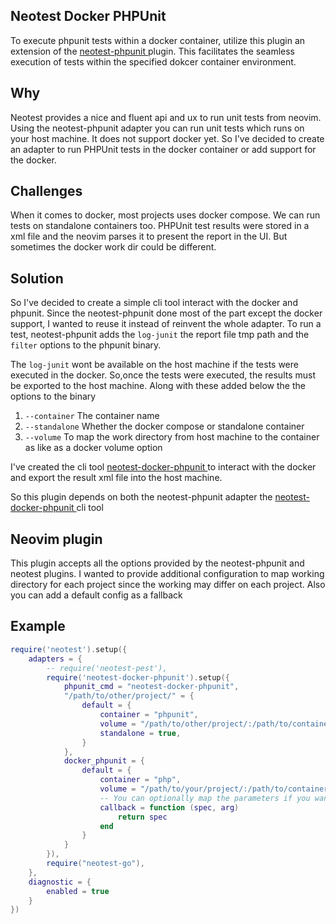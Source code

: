 ## Neotest Docker PHPUnit
To execute phpunit tests within a docker container, utilize this plugin an extension of the [ neotest-phpunit ]( https://github.com/olimorris/neotest-phpunit ) plugin.
This facilitates the seamless execution of tests within the specified dokcer container environment.

## Why
Neotest provides a nice and fluent api and ux to run unit tests from neovim.
Using the neotest-phpunit adapter you can run unit tests which runs on your host machine. It does not support docker yet.
So I've decided to create an adapter to run PHPUnit tests in the docker container or add support for the docker.

## Challenges
When it comes to docker, most projects uses docker compose. We can run tests on standalone containers too.
PHPUnit test results were stored in a xml file and the neovim parses it to present the report in the UI.
But sometimes the docker work dir could be different.

## Solution
So I've decided to create a simple cli tool interact with the docker and phpunit.
Since the neotest-phpunit done most of the part except the docker support, I wanted to reuse it instead of
reinvent the whole adapter.
To run a test, neotest-phpunit adds the `log-junit` the report file tmp path and the `filter` options to the phpunit binary.

The `log-junit` wont be available on the host machine if the tests were executed in the docker.
So,once the tests were executed, the results must be exported to the host machine.
Along with these added below the the options to the binary

 1. `--container` The container name
 2. `--standalone` Whether the docker compose or standalone container
 3. `--volume` To map the work directory from host machine to the container as like as a docker volume option

 I've created the cli tool [ neotest-docker-phpunit ]( https://github.com/praem90/neotest-docker-phpunit ) to interact with the docker and export the result xml file into the host machine.

 So this plugin depends on both the neotest-phpunit adapter the [ neotest-docker-phpunit ]( https://github.com/praem90/neotest-docker-phpunit ) cli tool

## Neovim plugin
This plugin accepts all the options provided by the neotest-phpunit and neotest plugins.
I wanted to provide additional configuration to map working directory for each project since the working may differ on each project.
Also you can add a default config as a fallback

## Example
```lua
require('neotest').setup({
    adapters = {
        -- require('neotest-pest'),
        require('neotest-docker-phpunit').setup({
            phpunit_cmd = "neotest-docker-phpunit",
            "/path/to/other/project/" = {
                default = {
                    container = "phpunit",
                    volume = "/path/to/other/project/:/path/to/container/path",
                    standalone = true,
                }
            },
            docker_phpunit = {
                default = {
                    container = "php",
                    volume = "/path/to/your/project/:/path/to/container/path",
                    -- You can optionally map the parameters if you want to customize more
                    callback = function (spec, arg)
                        return spec
                    end
                }
            }
        }),
        require("neotest-go"),
    },
    diagnostic = {
        enabled = true
    }
})
```

